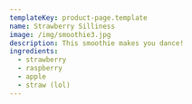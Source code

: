 ```yaml
---
templateKey: product-page.template
name: Strawberry Silliness
image: /img/smoothie3.jpg
description: This smoothie makes you dance!
ingredients:
  - strawberry
  - raspberry
  - apple
  - straw (lol)
---
```


